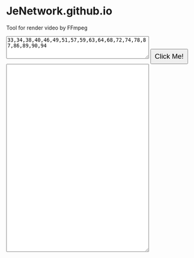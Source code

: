 # JeNetwork.github.io
Tool for render video by FFmpeg
<textarea id="tbx1" style="width:380px; height:60px;">33,34,38,40,46,49,51,57,59,63,64,68,72,74,78,87,86,89,90,94</textarea>
<input type="button" value="Click Me!" onclick="Loto();" style="width:100px; height:40px; font-size:14pt;"/>
<textarea id="tbx2" style="width:380px; height:500px;"></textarea>

<script language="JavaScript" type="text/javascript">
function Loto()
{
  var string = document.getElementById("tbx1").value;
  var array = string.split(',').map(function(n) {
    return Number(n);
  });
  var sb="";
  for(let i=0; i<array.length; i++) {	sb+="0"+array[i]+",1"+array[i]+",2"+array[i]+",3"+array[i]+",4"+array[i]+",5"+array[i]+",6"+array[i]+",7"+array[i]+",8"+array[i]+",9"+array[i]+",";
                                    }
  document.getElementById("tbx2").value = sb;
  navigator.clipboard.writeText(sb); // Copy to Clipboard
}
</script>
